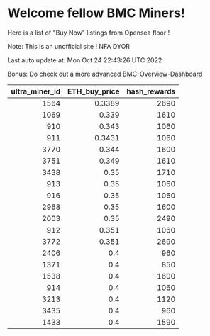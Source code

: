 # Welcome fellow BMC Miners!
Here is a list of "Buy Now" listings from Opensea floor !

Note: This is an unofficial site ! NFA DYOR

Last auto update at: Mon Oct 24 22:43:26 UTC 2022

Bonus: Do check out a more advanced [BMC-Overview-Dashboard](https://dune.com/defifunk/BMC-Overview-Dashboard)


|   ultra_miner_id |   ETH_buy_price |   hash_rewards |
|-----------------:|----------------:|---------------:|
|             1564 |          0.3389 |           2690 |
|             1069 |          0.339  |           1610 |
|              910 |          0.343  |           1060 |
|              911 |          0.3431 |           1060 |
|             3770 |          0.344  |           1600 |
|             3751 |          0.349  |           1610 |
|             3438 |          0.35   |           1710 |
|              913 |          0.35   |           1060 |
|              916 |          0.35   |           1060 |
|             2968 |          0.35   |           1600 |
|             2003 |          0.35   |           2490 |
|              912 |          0.351  |           1060 |
|             3772 |          0.351  |           2690 |
|             2406 |          0.4    |            960 |
|             1371 |          0.4    |            850 |
|             1538 |          0.4    |           1600 |
|              914 |          0.4    |           1060 |
|             3213 |          0.4    |           1120 |
|             3435 |          0.4    |            960 |
|             1433 |          0.4    |           1590 |
